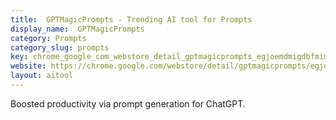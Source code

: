 ```yaml
---
title:  GPTMagicPrompts - Trending AI tool for Prompts
display_name:  GPTMagicPrompts
category: Prompts
category_slug: prompts
key: chrome_google_com_webstore_detail_gptmagicprompts_egjoemdmigdbfmimfnck
website: https://chrome.google.com/webstore/detail/gptmagicprompts/egjoemdmigdbfmimfnckbhjmhjmlecma
layout: aitool
---
```


Boosted productivity via prompt generation for ChatGPT.
